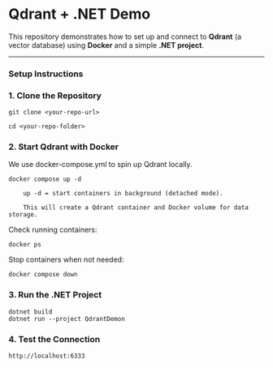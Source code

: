 ﻿# Qdrant + .NET Demo

This repository demonstrates how to set up and connect to **Qdrant** (a vector database) using **Docker** and a simple **.NET project**.

---

### Setup Instructions

### 1. Clone the Repository

	git clone <your-repo-url>

	cd <your-repo-folder>


### 2. Start Qdrant with Docker
We use docker-compose.yml to spin up Qdrant locally.

	docker compose up -d
	
		up -d = start containers in background (detached mode).

		This will create a Qdrant container and Docker volume for data storage.

Check running containers:

	docker ps


Stop containers when not needed:

	docker compose down

### 3. Run the .NET Project

	dotnet build
	dotnet run --project QdrantDemon

### 4. Test the Connection
	http://localhost:6333